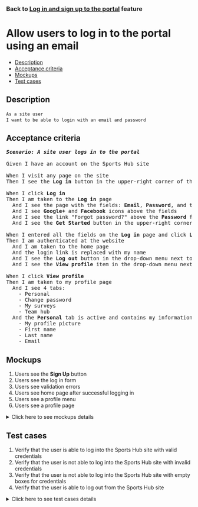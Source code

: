 ### Back to [Log in and sign up to the portal](../../) feature

# Allow users to log in to the portal using an email

- [Description](#description)
- [Acceptance criteria](#acceptance-criteria)
- [Mockups](#mockups)
- [Test cases](#test-cases)

## Description

    As a site user
    I want to be able to login with an email and password

## Acceptance criteria

<pre>
<b><i>Scenario: A site user logs in to the portal</i></b>

Given I have an account on the Sports Hub site

When I visit any page on the site
Then I see the <b>Log in</b> button in the upper-right corner of the page

When I click <b>Log in</b>
Then I am taken to the <b>Log in</b> page
  And I see the page with the fields: <b>Email</b>, <b>Password</b>, and the <b>Log in</b> button
  And I see <b>Google+</b> and <b>Facebook</b> icons above the fields
  And I see the link "Forgot password?" above the <b>Password</b> field
  And I see the <b>Get Started</b> button in the upper-right corner of the page, next to the label "Don’t have an account?"

When I entered all the fields on the <b>Log in</b> page and click <b>Log in</b>
Then I am authenticated at the website
  And I am taken to the home page
  And the login link is replaced with my name
  And I see the <b>Log out</b> button in the drop-down menu next to my name
  And I see the <b>View profile</b> item in the drop-down menu next to my name

When I click <b>View profile</b>
Then I am taken to my profile page
  And I see 4 tabs:
    - Personal
    - Change password
    - My surveys
    - Team hub
  And the <b>Personal</b> tab is active and contains my information:
    - My profile picture
    - First name
    - Last name
    - Email
</pre>

## Mockups

1. Users see the <b>Sign Up</b> button
2. Users see the log in form
3. Users see validation errors
4. Users see home page after successful logging in
5. Users see a profile menu
6. Users see a profile page

<details>
  <summary>Click here to see mockups details</summary>

**1. Users see the Sign Up button:**

![Users see the Sign Up button](/products/sport_news_portal/web_application_features/log_in_and_sign_up/images/home_page_logged_out_user.png)

**2. Users see the log in form:**

![Users see the log in form](/products/sport_news_portal/web_application_features/log_in_and_sign_up/images/log_in_empty_form.png)

**3. Users see validation errors:**

![Users see validation errors](/products/sport_news_portal/web_application_features/log_in_and_sign_up/images/log_in_form_validation.png)

**4. Users see home page after successful logging in:**

![Users see home page after successful logging in](/products/sport_news_portal/web_application_features/log_in_and_sign_up/images/home_page_logged_in_user.png)

**5. Users see a profile menu:**

![Users see a profile menu](/products/sport_news_portal/web_application_features/log_in_and_sign_up/images/user_profile_menu_for_email_registration.png)

**6. Users see a profile page:**

![Users see a profile page](/products/sport_news_portal/web_application_features/log_in_and_sign_up/images/user_profile_page.png)

</details>

## Test cases

1. Verify that the user is able to log into the Sports Hub site with valid credentials
2. Verify that the user is not able to log into the Sports Hub site with invalid credentials
3. Verify that the user is not able to log into the Sports Hub site with empty boxes for credentials
4. Verify that the user is able to log out from the Sports Hub site

<details>
  <summary>Click here to see test cases details</summary>

### **#1. Verify that the user is able to log into the Sports Hub site with valid credentials**

|Preconditions|Steps|Expected result
------|-------|----------
|- Go to the Sports Hub home page</br>- Have a site user account registered|1) Click **Log in** in the upper-right corner of the page</br>2) Enter valid data in the **Email address** and **Password** fields</br>3) Click **Log in**|3) The user is successfully logged in|

### **#2. Verify that the user is not able to log into the Sports Hub site with invalid credentials**

|Preconditions|Steps|Expected result
------|-------|----------
|- Go to the Sports Hub home page|1) Click **Log in** in the upper-right corner of the page</br>2) Enter invalid data in the **Email address** or **Password** fields</br>3) Click **Log in**|3) The user is not able to log in with invalid credentials|

### **#3. Verify that the user is not able to log into the Sports Hub site with empty boxes for credentials**

|Preconditions|Steps|Expected result
------|-------|----------
|- Go to the Sports Hub home page|1) Click **Log in** in the upper-right corner of the page</br>2) Leave the <b>Email address</b> and <b>Password</b> fields empty</br>3) Click **Log in**|3) The user is not able to log in to the account with invalid credentials|

### **#4. Verify that the user is able to log out from the Sports Hub site**

|Preconditions|Steps|Expected result
------|-------|----------
|- Go to the Sports Hub home page</br>- The user is logged in|1) Click the drop-down button on the right of the profile picture</br>2) Select **Log out** from the drop-down menu|2) The user is logged out from the Sports Hub site|
</details>

